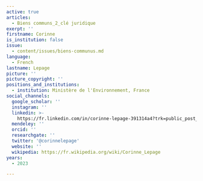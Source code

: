 ```yaml
---
active: true
articles:
  - Biens communs_2_clé juridique
exerpt: ''
firstname: Corinne
is_institution: false
issue:
  - content/issues/biens-communus.md
language:
  - French
lastname: Lepage
picture: ''
picture_copyright: ''
positions_and_institutions:
  - institution: Ministère de l'Environnement, France
social_channels:
  google_scholar: ''
  instagram: ''
  linkedin: >-
    https://fr.linkedin.com/in/corinne-lepage-391314a4?trk=public_post_feed-actor-name&original_referer=https%3A%2F%2Ffr.linkedin.com%2Fposts%2Fcorinne-lepage-391314a4_corinne-lepage-on-twitter-activity-7042819870895325184-H2ju
  mendeley: ''
  orcid: ''
  researchgate: ''
  twitter: '@corinnelepage'
  website: ''
  wikipedia: https://fr.wikipedia.org/wiki/Corinne_Lepage
years:
  - 2023

---
```

